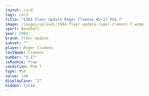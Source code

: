 ```yaml
---
layout: card
tags: card
title: "1984 Fleer Update Roger Clemens #U-27 PSA 7"
image: /images/uploads/1984-fleer-update-roger-clemens-7.webp
sport: Baseball
year: 1984
brand: Fleer Update
subset: ""
player: Roger Clemens
lastName: Clemens
number: "U-27"
isRookie: true
condition: PSA 7
type: Mid
value: 140
displayCase: "2"
hidden: false
---
```

